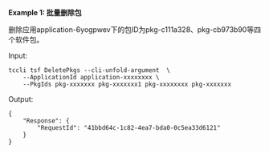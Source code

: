 **Example 1: 批量删除包**

删除应用application-6yogpwev下的包ID为pkg-c111a328、pkg-cb973b90等四个软件包。

Input: 

```
tccli tsf DeletePkgs --cli-unfold-argument  \
    --ApplicationId application-xxxxxxxx \
    --PkgIds pkg-xxxxxxx pkg-xxxxxxx1 pkg-xxxxxxxx pkg-xxxxxxx
```

Output: 
```
{
    "Response": {
        "RequestId": "41bbd64c-1c82-4ea7-bda0-0c5ea33d6121"
    }
}
```

